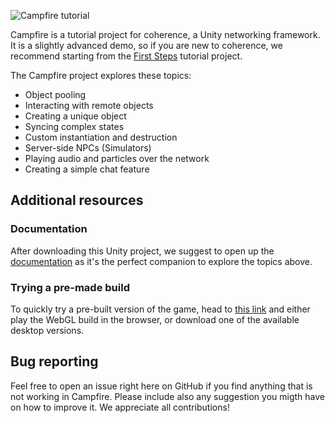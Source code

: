 ![Campfire tutorial](https://i.imgur.com/n4I4TRz.jpg)

Campfire is a tutorial project for coherence, a Unity networking framework.  
It is a slightly advanced demo, so if you are new to coherence, we recommend starting from the [First Steps](https://docs.coherence.io/learning-coherence/first-steps-tutorial) tutorial project.

The Campfire project explores these topics:

- Object pooling
- Interacting with remote objects
- Creating a unique object
- Syncing complex states
- Custom instantiation and destruction
- Server-side NPCs (Simulators)
- Playing audio and particles over the network
- Creating a simple chat feature

## Additional resources

### Documentation
After downloading this Unity project, we suggest to open up the [documentation](https://docs.coherence.io/getting-started/samples-and-tutorials/campfire-project) as it's the perfect companion to explore the topics above.

### Trying a pre-made build
To quickly try a pre-built version of the game, head to [this link](https://coherence.io/games/coherence/campfire-tutorial) and either play the WebGL build in the browser, or download one of the available desktop versions.

## Bug reporting
Feel free to open an issue right here on GitHub if you find anything that is not working in Campfire. Please include also any suggestion you migth have on how to improve it. We appreciate all contributions!
